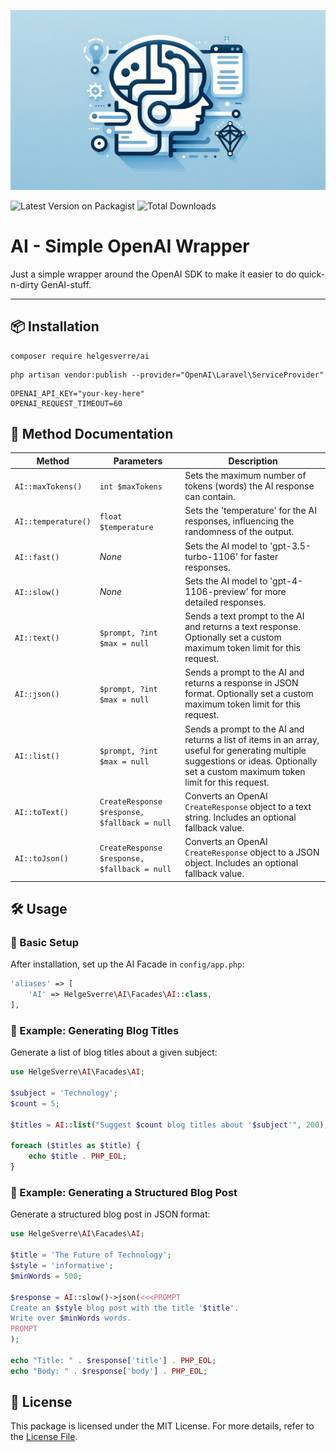 <p align="center"><img src="art/header-1.webp"></p>

![Latest Version on Packagist](https://img.shields.io/packagist/v/helgesverre/ai.svg?style=flat-square) ![Total Downloads](https://img.shields.io/packagist/dt/helgesverre/ai.svg?style=flat-square)

# AI - Simple OpenAI Wrapper

Just a simple wrapper around the OpenAI SDK to make it easier to do quick-n-dirty GenAI-stuff.

----

## 📦 Installation

```shell
composer require helgesverre/ai
```

```shell
php artisan vendor:publish --provider="OpenAI\Laravel\ServiceProvider"
```

```dotenv
OPENAI_API_KEY="your-key-here"
OPENAI_REQUEST_TIMEOUT=60
```

## 📖 Method Documentation

| Method              | Parameters                                   | Description                                                                                                                                                                          |
|---------------------|----------------------------------------------|--------------------------------------------------------------------------------------------------------------------------------------------------------------------------------------|
| `AI::maxTokens()`   | `int $maxTokens`                             | Sets the maximum number of tokens (words) the AI response can contain.                                                                                                               |
| `AI::temperature()` | `float $temperature`                         | Sets the 'temperature' for the AI responses, influencing the randomness of the output.                                                                                               |
| `AI::fast()`        | *None*                                       | Sets the AI model to 'gpt-3.5-turbo-1106' for faster responses.                                                                                                                      |
| `AI::slow()`        | *None*                                       | Sets the AI model to 'gpt-4-1106-preview' for more detailed responses.                                                                                                               |
| `AI::text()`        | `$prompt, ?int $max = null`                  | Sends a text prompt to the AI and returns a text response. Optionally set a custom maximum token limit for this request.                                                             |
| `AI::json()`        | `$prompt, ?int $max = null`                  | Sends a prompt to the AI and returns a response in JSON format. Optionally set a custom maximum token limit for this request.                                                        |
| `AI::list()`        | `$prompt, ?int $max = null`                  | Sends a prompt to the AI and returns a list of items in an array, useful for generating multiple suggestions or ideas. Optionally set a custom maximum token limit for this request. |
| `AI::toText()`      | `CreateResponse $response, $fallback = null` | Converts an OpenAI `CreateResponse` object to a text string. Includes an optional fallback value.                                                                                    |
| `AI::toJson()`      | `CreateResponse $response, $fallback = null` | Converts an OpenAI `CreateResponse` object to a JSON object. Includes an optional fallback value.                                                                                    |

## 🛠 Usage

### 🔧 Basic Setup

After installation, set up the AI Facade in `config/app.php`:

```php
'aliases' => [
    'AI' => HelgeSverre\AI\Facades\AI::class,
],
```

### 📝 Example: Generating Blog Titles

Generate a list of blog titles about a given subject:

```php
use HelgeSverre\AI\Facades\AI;

$subject = 'Technology';
$count = 5;

$titles = AI::list("Suggest $count blog titles about '$subject'", 200);

foreach ($titles as $title) {
    echo $title . PHP_EOL;
}
```

### 📄 Example: Generating a Structured Blog Post

Generate a structured blog post in JSON format:

```php
use HelgeSverre\AI\Facades\AI;

$title = 'The Future of Technology';
$style = 'informative';
$minWords = 500;

$response = AI::slow()->json(<<<PROMPT
Create an $style blog post with the title '$title'. 
Write over $minWords words.
PROMPT
);

echo "Title: " . $response['title'] . PHP_EOL;
echo "Body: " . $response['body'] . PHP_EOL;
```

## 📜 License

This package is licensed under the MIT License. For more details, refer to the [License File](LICENSE.md).
